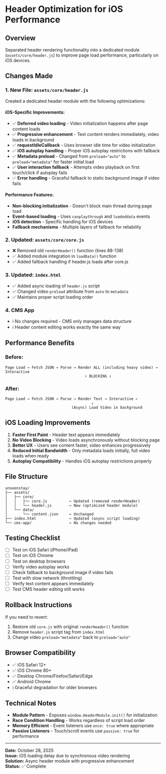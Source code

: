 # Header Optimization for iOS Performance

## Overview
Separated header rendering functionality into a dedicated module (`assets/core/header.js`) to improve page load performance, particularly on iOS devices.

## Changes Made

### 1. **New File: `assets/core/header.js`**
Created a dedicated header module with the following optimizations:

#### **iOS-Specific Improvements:**
- ✅ **Deferred video loading** - Video initialization happens after page content loads
- ✅ **Progressive enhancement** - Text content renders immediately, video loads in background
- ✅ **requestIdleCallback** - Uses browser idle time for video initialization
- ✅ **iOS autoplay handling** - Proper iOS autoplay restrictions with fallback
- ✅ **Metadata preload** - Changed from `preload="auto"` to `preload="metadata"` for faster initial load
- ✅ **User interaction fallback** - Attempts video playback on first touch/click if autoplay fails
- ✅ **Error handling** - Graceful fallback to static background image if video fails

#### **Performance Features:**
- **Non-blocking initialization** - Doesn't block main thread during page load
- **Event-based loading** - Uses `canplaythrough` and `loadeddata` events
- **iOS detection** - Specific handling for iOS devices
- **Fallback mechanisms** - Multiple layers of fallback for reliability

### 2. **Updated: `assets/core/core.js`**
- ❌ Removed old `renderHeader()` function (lines 88-138)
- ✅ Added module integration in `loadData()` function
- ✅ Added fallback handling if header.js loads after core.js

### 3. **Updated: `index.html`**
- ✅ Added async loading of `header.js` script
- ✅ Changed video `preload` attribute from `auto` to `metadata`
- ✅ Maintains proper script loading order

### 4. **CMS App**
- ℹ️ No changes required - CMS only manages data structure
- ℹ️ Header content editing works exactly the same way

## Performance Benefits

### **Before:**
```
Page Load → Fetch JSON → Parse → Render ALL (including heavy video) → Interactive
                                    ↑ BLOCKING ↑
```

### **After:**
```
Page Load → Fetch JSON → Parse → Render Text → Interactive ✓
                                       ↓
                              (Async) Load Video in background
```

## iOS Loading Improvements

1. **Faster First Paint** - Header text appears immediately
2. **No Video Blocking** - Video loads asynchronously without blocking page
3. **Better UX** - Users see content faster, video enhances progressively
4. **Reduced Initial Bandwidth** - Only metadata loads initially, full video loads when ready
5. **Autoplay Compatibility** - Handles iOS autoplay restrictions properly

## File Structure
```
unseenstay/
├── assets/
│   ├── core/
│   │   ├── core.js          ← Updated (removed renderHeader)
│   │   └── header.js        ← New (optimized header module)
│   └── data/
│       └── content.json     ← Unchanged
├── index.html               ← Updated (async script loading)
└── cms-app/                 ← No changes needed
```

## Testing Checklist

- [ ] Test on iOS Safari (iPhone/iPad)
- [ ] Test on iOS Chrome
- [ ] Test on desktop browsers
- [ ] Verify video autoplay works
- [ ] Check fallback to background image if video fails
- [ ] Test with slow network (throttling)
- [ ] Verify text content appears immediately
- [ ] Test CMS header editing still works

## Rollback Instructions

If you need to revert:

1. Restore old `core.js` with original `renderHeader()` function
2. Remove `header.js` script tag from `index.html`
3. Change video `preload="metadata"` back to `preload="auto"`

## Browser Compatibility

- ✅ iOS Safari 12+
- ✅ iOS Chrome 80+
- ✅ Desktop Chrome/Firefox/Safari/Edge
- ✅ Android Chrome
- ℹ️ Graceful degradation for older browsers

## Technical Notes

- **Module Pattern** - Exposes `window.HeaderModule.init()` for initialization
- **Race Condition Handling** - Works regardless of script load order
- **Memory Efficient** - Event listeners use `once: true` where appropriate
- **Passive Listeners** - Touch/scroll events use `passive: true` for performance

---

**Date:** October 28, 2025  
**Issue:** iOS loading delay due to synchronous video rendering  
**Solution:** Async header module with progressive enhancement  
**Status:** ✅ Complete
